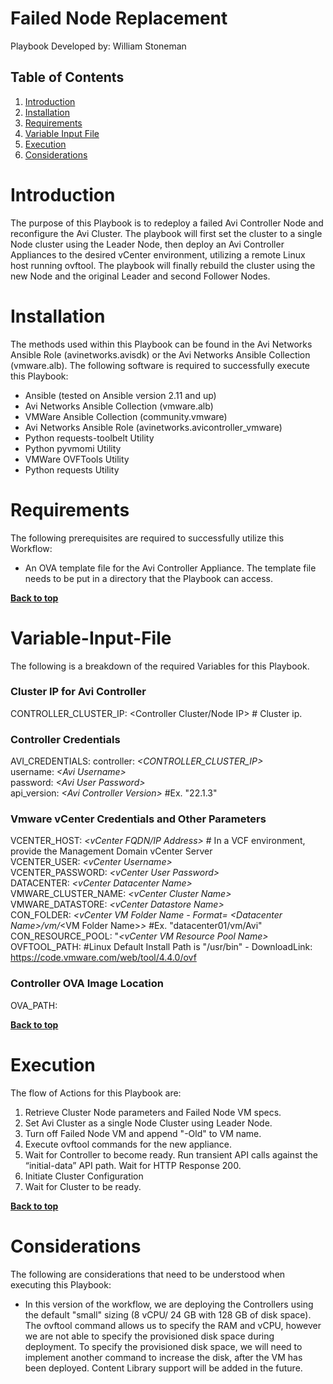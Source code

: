 # Failed Node Replacement

Playbook Developed by:  William Stoneman</br>


## Table of Contents
1.	[Introduction](#Introduction)
1.	[Installation](#Installation)
1.	[Requirements](#Requirements)
1.	[Variable Input File](#Variable-Input-File)
1.	[Execution](#Execution)
1.	[Considerations](#Considerations)




# Introduction

The purpose of this Playbook is to redeploy a failed Avi Controller Node and reconfigure the Avi Cluster. The playbook will first set the cluster to a single Node cluster using the Leader Node, then deploy an Avi Controller Appliances to the desired vCenter environment, utilizing a remote Linux host running ovftool. The playbook will finally rebuild the cluster using the new Node and the original Leader and second Follower Nodes.

# Installation

The methods used within this Playbook can be found in the Avi Networks Ansible Role (avinetworks.avisdk) or the Avi Networks Ansible Collection (vmware.alb). The following software is required to successfully execute this Playbook:

- Ansible (tested on Ansible version 2.11 and up)
- Avi Networks Ansible Collection (vmware.alb)
- VMWare Ansible Collection (community.vmware)
- Avi Networks Ansible Role (avinetworks.avicontroller_vmware)
- Python requests-toolbelt Utility
- Python pyvmomi Utility
- VMWare OVFTools Utility
- Python requests Utility

# Requirements

The following prerequisites are required to successfully utilize this Workflow:

* An OVA template file for the Avi Controller Appliance. The template file needs to be put in a directory that the Playbook can access.

**[Back to top](#table-of-contents)**


# Variable-Input-File

The following is a breakdown of the required Variables for this Playbook.

### Cluster IP for Avi Controller
CONTROLLER_CLUSTER_IP: <Controller Cluster/Node IP> # Cluster ip.

### Controller Credentials
AVI_CREDENTIALS:
  controller: *\<CONTROLLER_CLUSTER_IP\>*</br>
  username: *\<Avi Username\>*</br>
  password: *\<Avi User Password\>*</br>
  api_version: *\<Avi Controller Version\>* #Ex. "22.1.3"

### Vmware vCenter Credentials and Other Parameters
VCENTER_HOST: *\<vCenter FQDN/IP Address\>* # In a VCF environment, provide the Management Domain vCenter Server</br>
VCENTER_USER: *\<vCenter Username\>*</br>
VCENTER_PASSWORD: *\<vCenter User Password\>*</br>
DATACENTER: *\<vCenter Datacenter Name\>*</br>
VMWARE_CLUSTER_NAME: *\<vCenter Cluster Name\>*</br>
VMWARE_DATASTORE: *\<vCenter Datastore Name\>*</br>
CON_FOLDER: *\<vCenter VM Folder Name - Format= *\<Datacenter Name\>*/vm/*\<VM Folder Name\>*\>* #Ex. "datacenter01/vm/Avi"
CON_RESOURCE_POOL: "*\<vCenter VM Resource Pool Name\>*</br>
OVFTOOL_PATH: <OVF Tool Install Path> #Linux Default Install Path is "/usr/bin" -  DownloadLink: https://code.vmware.com/web/tool/4.4.0/ovf

### Controller OVA Image Location
OVA_PATH: <Avi Controller OVA File Path>


**[Back to top](#table-of-contents)**

# Execution

The flow of Actions for this Playbook are:

1.	Retrieve Cluster Node parameters and Failed Node VM specs.
2.  Set Avi Cluster as a single Node Cluster using Leader Node.
3.  Turn off Failed Node VM and append "-Old" to VM name.
4.  Execute ovftool commands for the new appliance.
5.	Wait for Controller to become ready. Run transient API calls against the “initial-data” API path. Wait for HTTP Response 200.
6.	Initiate Cluster Configuration
7.	Wait for Cluster to be ready.


**[Back to top](#table-of-contents)**

# Considerations

The following are considerations that need to be understood when executing this Playbook:

* In this version of the workflow, we are deploying the Controllers using the default "small" sizing (8 vCPU/ 24 GB with 128 GB of disk space). The ovftool command allows us to specify the RAM and vCPU, however we are not able to specify the provisioned disk space during deployment. To specify the provisioned disk space, we will need to implement another command to increase the disk, after the VM has been deployed. Content Library support will be added in the future.


